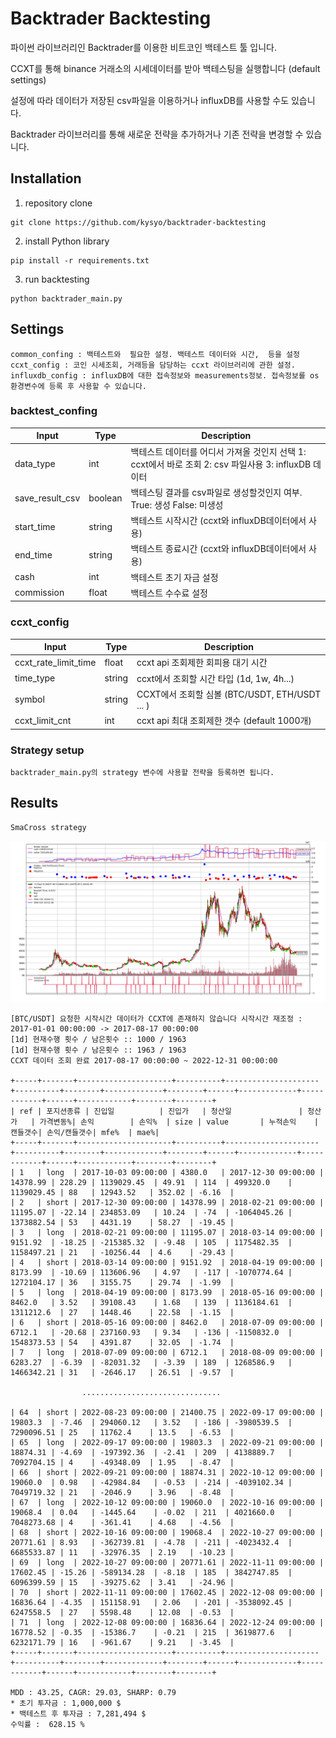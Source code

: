 # Backtrader Backtesting
파이썬 라이브러리인 Backtrader를 이용한 비트코인 백테스트 툴 입니다.

CCXT를 통해 binance 거래소의 시세데이터를 받아 백테스팅을 실행합니다 (default settings)

설정에 따라 데이터가 저장된 csv파일을 이용하거나 influxDB를 사용할 수도 있습니다.

Backtrader 라이브러리를 통해 새로운 전략을 추가하거나 기존 전략을 변경할 수 있습니다.

## Installation

1. repository clone 
```
git clone https://github.com/kysyo/backtrader-backtesting
```

2. install Python library
```
pip install -r requirements.txt
```

3. run backtesting
```
python backtrader_main.py
```

## Settings

```
common_confing : 백테스트와  필요한 설정. 백테스트 데이터와 시간,  등을 설정 
ccxt_config : 코인 시세조회, 거래등을 담당하는 ccxt 라이브러리에 관한 설정.
influxdb_config : influxDB에 대한 접속정보와 measurements정보. 접속정보를 os 환경변수에 등록 후 사용할 수 있습니다.
```

### backtest_confing

| Input       |Type  | Description |
| ----------- |----- | ----------- |  
|data_type|int|백테스트 데이터를 어디서 가져올 것인지 선택 1: ccxt에서 바로 조회 2: csv 파일사용 3: influxDB 데이터 |  
|save_result_csv|boolean|백테스팅 결과를 csv파일로 생성할것인지 여부. True: 생성 False: 미생성 |  
|start_time|string|백테스트 시작시간 (ccxt와 influxDB데이터에서 사용) |  
|end_time|string|백테스트 종료시간 (ccxt와 influxDB데이터에서 사용) |  
|cash|int|백테스트 초기 자금 설정 |
|commission|float|백테스트 수수료 설정 |

### ccxt_config
| Input       |Type  | Description |
| ----------- |----- | ----------- | 
|ccxt_rate_limit_time|float|ccxt api 조회제한 회피용 대기 시간 |
|time_type|string|ccxt에서 조회할 시간 타입 (1d, 1w, 4h...) |  
|symbol|string| CCXT에서 조회할 심볼 (BTC/USDT, ETH/USDT ... ) |
|ccxt_limit_cnt|int|ccxt api 최대 조회제한 갯수 (default 1000개) |

### Strategy setup
```
backtrader_main.py의 strategy 변수에 사용할 전략을 등록하면 됩니다.
```

## Results

```
SmaCross strategy
```

![alt text](result/backtesting_result.png "backtesting_result_png")

```
[BTC/USDT] 요청한 시작시간 데이터가 CCXT에 존재하지 않습니다 시작시간 재조정 : 2017-01-01 00:00:00 -> 2017-08-17 00:00:00
[1d] 현재수행 횟수 / 남은횟수 :: 1000 / 1963
[1d] 현재수행 횟수 / 남은횟수 :: 1963 / 1963
CCXT 데이터 조회 완료 2017-08-17 00:00:00 ~ 2022-12-31 00:00:00

+-----+-------+---------------------+----------+---------------------+----------+--------+-------------+--------+------+-------------+------------+------+------------+--------+--------+
| ref | 포지션종류 | 진입일          | 진입가   | 청산일               | 청산가   | 가격변동%| 손익        | 손익%  | size | value       | 누적손익    | 캔들갯수| 손익/캔들갯수| mfe%  | mae%|
+-----+-------+---------------------+----------+---------------------+----------+--------+-------------+--------+------+-------------+------------+------+------------+--------+--------+
| 1   | long  | 2017-10-03 09:00:00 | 4380.0   | 2017-12-30 09:00:00 | 14378.99 | 228.29 | 1139029.45  | 49.91  | 114  | 499320.0    | 1139029.45 | 88   | 12943.52   | 352.02 | -6.16  |
| 2   | short | 2017-12-30 09:00:00 | 14378.99 | 2018-02-21 09:00:00 | 11195.07 | -22.14 | 234853.09   | 10.24  | -74  | -1064045.26 | 1373882.54 | 53   | 4431.19    | 58.27  | -19.45 |
| 3   | long  | 2018-02-21 09:00:00 | 11195.07 | 2018-03-14 09:00:00 | 9151.92  | -18.25 | -215385.32  | -9.48  | 105  | 1175482.35  | 1158497.21 | 21   | -10256.44  | 4.6    | -29.43 |
| 4   | short | 2018-03-14 09:00:00 | 9151.92  | 2018-04-19 09:00:00 | 8173.99  | -10.69 | 113606.96   | 4.97   | -117 | -1070774.64 | 1272104.17 | 36   | 3155.75    | 29.74  | -1.99  |
| 5   | long  | 2018-04-19 09:00:00 | 8173.99  | 2018-05-16 09:00:00 | 8462.0   | 3.52   | 39108.43    | 1.68   | 139  | 1136184.61  | 1311212.6  | 27   | 1448.46    | 22.58  | -1.15  |
| 6   | short | 2018-05-16 09:00:00 | 8462.0   | 2018-07-09 09:00:00 | 6712.1   | -20.68 | 237160.93   | 9.34   | -136 | -1150832.0  | 1548373.53 | 54   | 4391.87    | 32.05  | -1.74  |
| 7   | long  | 2018-07-09 09:00:00 | 6712.1   | 2018-08-09 09:00:00 | 6283.27  | -6.39  | -82031.32   | -3.39  | 189  | 1268586.9   | 1466342.21 | 31   | -2646.17   | 26.51  | -9.57  |

                ...............................

| 64  | short | 2022-08-23 09:00:00 | 21400.75 | 2022-09-17 09:00:00 | 19803.3  | -7.46  | 294060.12   | 3.52   | -186 | -3980539.5  | 7290096.51 | 25   | 11762.4    | 13.5   | -6.53  |
| 65  | long  | 2022-09-17 09:00:00 | 19803.3  | 2022-09-21 09:00:00 | 18874.31 | -4.69  | -197392.36  | -2.41  | 209  | 4138889.7   | 7092704.15 | 4    | -49348.09  | 1.95   | -8.47  |
| 66  | short | 2022-09-21 09:00:00 | 18874.31 | 2022-10-12 09:00:00 | 19060.0  | 0.98   | -42984.84   | -0.53  | -214 | -4039102.34 | 7049719.32 | 21   | -2046.9    | 3.96   | -8.48  |
| 67  | long  | 2022-10-12 09:00:00 | 19060.0  | 2022-10-16 09:00:00 | 19068.4  | 0.04   | -1445.64    | -0.02  | 211  | 4021660.0   | 7048273.68 | 4    | -361.41    | 4.68   | -4.56  |
| 68  | short | 2022-10-16 09:00:00 | 19068.4  | 2022-10-27 09:00:00 | 20771.61 | 8.93   | -362739.81  | -4.78  | -211 | -4023432.4  | 6685533.87 | 11   | -32976.35  | 2.19   | -10.23 |
| 69  | long  | 2022-10-27 09:00:00 | 20771.61 | 2022-11-11 09:00:00 | 17602.45 | -15.26 | -589134.28  | -8.18  | 185  | 3842747.85  | 6096399.59 | 15   | -39275.62  | 3.41   | -24.96 |
| 70  | short | 2022-11-11 09:00:00 | 17602.45 | 2022-12-08 09:00:00 | 16836.64 | -4.35  | 151158.91   | 2.06   | -201 | -3538092.45 | 6247558.5  | 27   | 5598.48    | 12.08  | -0.53  |
| 71  | long  | 2022-12-08 09:00:00 | 16836.64 | 2022-12-24 09:00:00 | 16778.52 | -0.35  | -15386.7    | -0.21  | 215  | 3619877.6   | 6232171.79 | 16   | -961.67    | 9.21   | -3.45  |
+-----+-------+---------------------+----------+---------------------+----------+--------+-------------+--------+------+-------------+------------+------+------------+--------+--------+

MDD : 43.25, CAGR: 29.03, SHARP: 0.79
* 초기 투자금 : 1,000,000 $
* 백테스트 후 투자금 : 7,281,494 $
수익률 :  628.15 %

```
